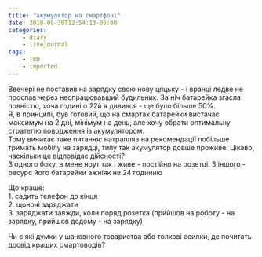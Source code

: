```yaml
---
title: "акумулятор на смартфоні"
date: 2010-09-30T12:54:13-05:00
categories:
    - diary
    - livejournal
tags:
    - TBD
    - imported
---
```


Ввечері не поставив на зарядку свою нову цяцьку - і вранці ледве не проспав через неспрацювавший будильник. За ніч батарейка згасла повністю, хоча годині о 22й я дивився - ще було більше 50%.  
Я, в принципі, був готовий, що на смартах батарейки вистачає максимум на 2 дні, мінімум на день, але хочу обрати оптимальну стратегію поводження із акумулятором.  
Тому виникає таке питання: натрапляв на рекомендації побільше тримать мобілу на зарядці, типу так акумулятор довше проживе. Цікаво, наскільки це відповідає дійсності?  
З одного боку, в мене ноут так і живе - постійно на розетці. З іншого - ресурс його батарейки ажніяк не 24 годинию  
  
Що краще:   
1\. садить телефон до кінця  
2\. щоночі заряджати  
3\. заряджати завжди, коли поряд розетка (прийшов на роботу - на зарядку, прийшов додому - на зарядку)  
  
Чи є які думки у шановного товариства або толкові ссилки, де почитать досвід кращих смартоводів?
